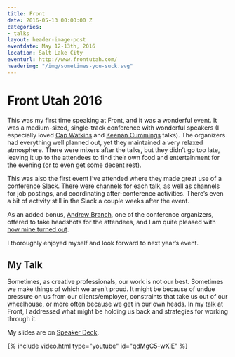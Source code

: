 ```yaml
---
title: Front
date: 2016-05-13 00:00:00 Z
categories:
- talks
layout: header-image-post
eventdate: May 12-13th, 2016
location: Salt Lake City
eventurl: http://www.frontutah.com/
headerimg: "/img/sometimes-you-suck.svg"
---
```


# Front Utah 2016

This was my first time speaking at Front, and it was a wonderful event. It was a medium-sized, single-track conference with wonderful speakers (I especially loved [Cap Watkins](https://www.youtube.com/watch?v=KCTXdk26b_4) and [Keenan Cummings](https://www.youtube.com/watch?v=LlKesCuHL0U) talks). The organizers had everything well planned out, yet they maintained a very relaxed atmosphere. There were mixers after the talks, but they didn’t go too late, leaving it up to the attendees to find their own food and entertainment for the evening (or to even get some decent rest).

This was also the first event I’ve attended where they made great use of a conference Slack. There were channels for each talk, as well as channels for job postings, and coordinating after-conference activities. There’s even a bit of activity still in the Slack a couple weeks after the event.

As an added bonus, [Andrew Branch](https://twitter.com/andrewbranch), one of the conference organizers, offered to take headshots for the attendees, and I am quite pleased with [how mine turned out](https://twitter.com/garthdb).

I thoroughly enjoyed myself and look forward to next year’s event.

## My Talk

Sometimes, as creative professionals, our work is not our best. Sometimes we make things of which we aren’t proud. It might be because of undue pressure on us from our clients/employer, constraints that take us out of our wheelhouse, or more often because we get in our own heads. In my talk at Front, I addressed what might be holding us back and strategies for working through it.

My slides are on [Speaker Deck](https://speakerdeck.com/garthdb/sometimes-you-suck).

{% include video.html type="youtube" id="qdMgC5-wXiE" %}
